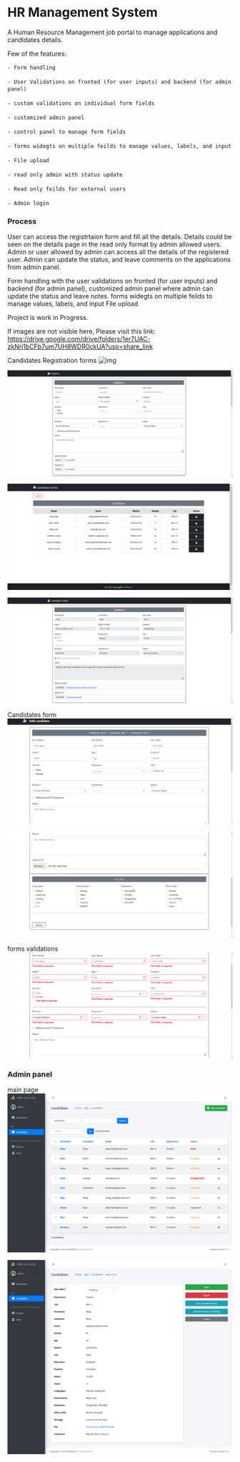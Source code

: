 # HR Management System

A Human Resource Management job portal to manage applications and candidates details.

Few of the features:

    - Form handling 

    - User Validations on fronted (for user inputs) and backend (for admin panel) 

    - custom validations on individual form fields 

    - customized admin panel

    - control panel to manage form fields

    - forms widegts on multiple feilds to manage values, labels, and input

    - File upload

    - read only admin with status update

    - Read only feilds for external users
    
    - Admin login


### Process
User can access the registrtaion form and fill all the details. 
Details could be seen on the details page in the read only format by admin allowed users.
Admin or user allowed by admin can access all the details of the registered user.
Admin can update the status, and leave comments on the applications from admin panel.

Form handling with the user validations on fronted (for user inputs) and backend (for admin panel), 
customized admin panel where admin can update the status and leave notes.
forms widegts on multiple feilds to manage values, labels, and input
File upload

Project is work in Progress.


If images are not visible here, Please visit this link:
https://drive.google.com/drive/folders/1er7UAC-zkNrj1bCFb7um7UH8WDR0ckUA?usp=share_link


Candidates Registration forms
![img](https://drive.google.com/file/d/1uJQxPN4Oiwn8LvYim-3MKuTgIBXXiWGN/view?usp=share_link)

![img](https://github.com/Siddharthbadal/HR-Management-System/blob/main/screenshots/register-form-1.png?raw=true)


![img](https://github.com/Siddharthbadal/HR-Management-System/blob/main/screenshots/candidates-list.png?raw=true)

![img](https://github.com/Siddharthbadal/HR-Management-System/blob/main/screenshots/candidates-details.png?raw=true)

Candidates form
![img](https://github.com/Siddharthbadal/HR-Management-System/blob/main/screenshots/user-form1.png?raw=true)

![img](https://github.com/Siddharthbadal/HR-Management-System/blob/main/screenshots/user-form2.png?raw=true)

forms validations
![img](https://github.com/Siddharthbadal/HR-Management-System/blob/main/screenshots/form-validation.png?raw=true)


### Admin panel
main page
![img](https://github.com/Siddharthbadal/HR-Management-System/blob/main/screenshots/admin-panel1.png?raw=true)

![img](https://github.com/Siddharthbadal/HR-Management-System/blob/main/screenshots/admin-panel2.png?raw=true)



